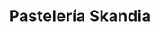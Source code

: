 ---
title: "Pastelería Skandia"
url: /san-pedro-sula/pasteleria-skandia-autopista-sps-la-lima-e-o/
shop: Bäckerei
---